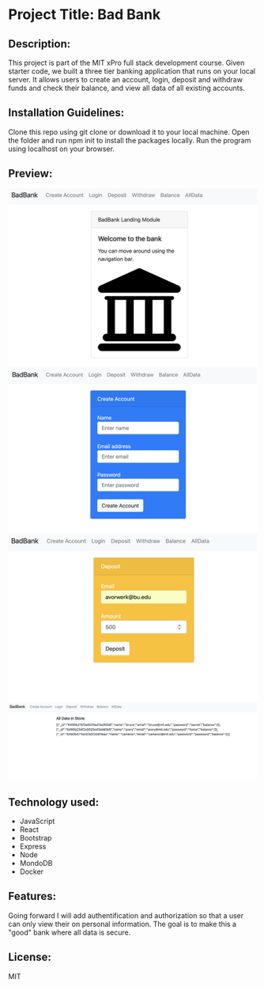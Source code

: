 <h1>Project Title: Bad Bank</h1>
<h2>Description:</h2><p>This project is part of the MIT xPro full stack development course. Given starter code, we built a three tier banking application that runs on your local server. It allows users to create an account, login, deposit and withdraw funds and check their balance, and view all data of all existing accounts.
<h2>Installation Guidelines:</h2> <p>Clone this repo using git clone or download it to your local machine. Open the folder and run npm init to install the packages locally. Run the program using localhost on your browser.</p>
<h2>Preview:</h2> <img src="./public/badbank1.png"></><img src="./public/badbank2.png"></><img src="./public/badbank3.png"></><img src="./public/badbank4.png"></>
<h2>Technology used:</h2> <ul><li>JavaScript</li><li>React</li><li>Bootstrap</li><li>Express</li><li>Node</li><li>MondoDB</li><li>Docker</li></ul>
<h2>Features:</h2> <p>Going forward I will add authentification and authorization so that a user can only view their on personal information. The goal is to make this a "good" bank where all data is secure.</p>
<h2>License:</h2> <p>MIT</p>
